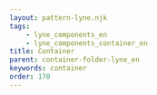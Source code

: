 ```yaml
---
layout: pattern-lyne.njk
tags: 
    - lyne_components_en
    - lyne_components_container_en
title: Container
parent: container-folder-lyne_en
keywords: container
order: 170
---
```

